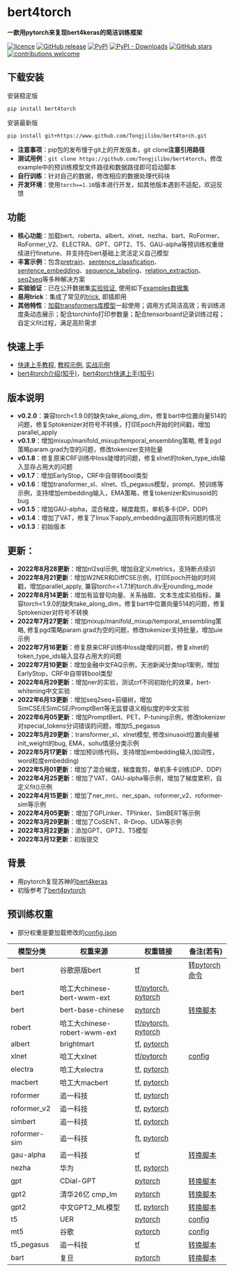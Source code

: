 # bert4torch
**一款用pytorch来复现bert4keras的简洁训练框架**

[![licence](https://img.shields.io/github/license/Tongjilibo/bert4torch.svg?maxAge=3600)](https://github.com/Tongjilibo/bert4torch/blob/master/LICENSE) 
[![GitHub release](https://img.shields.io/github/release/Tongjilibo/bert4torch.svg?maxAge=3600)](https://github.com/Tongjilibo/bert4torch/releases) 
[![PyPI](https://img.shields.io/pypi/v/bert4torch?label=pypi%20package)](https://pypi.org/project/bert4torch/) 
[![PyPI - Downloads](https://img.shields.io/pypi/dm/bert4torch)](https://pypistats.org/packages/bert4torch)
[![GitHub stars](https://img.shields.io/github/stars/Tongjilibo/bert4torch?style=social)](https://github.com/Tongjilibo/bert4torch)
[![contributions welcome](https://img.shields.io/badge/contributions-welcome-brightgreen.svg?style=flat)](https://github.com/Tongjilibo/bert4torch/issues)

## 下载安装
安装稳定版
```shell
pip install bert4torch
```
安装最新版
```shell
pip install git+https://www.github.com/Tongjilibo/bert4torch.git
```
- **注意事项**：pip包的发布慢于git上的开发版本，git clone**注意引用路径**
- **测试用例**：`git clone https://github.com/Tongjilibo/bert4torch`，修改example中的预训练模型文件路径和数据路径即可启动脚本
- **自行训练**：针对自己的数据，修改相应的数据处理代码块
- **开发环境**：使用`torch==1.10`版本进行开发，如其他版本遇到不适配，欢迎反馈

## 功能
- **核心功能**：加载bert、roberta、albert、xlnet、nezha、bart、RoFormer、RoFormer_V2、ELECTRA、GPT、GPT2、T5、GAU-alpha等预训练权重继续进行finetune、并支持在bert基础上灵活定义自己模型
- **丰富示例**：包含[pretrain](https://github.com/Tongjilibo/bert4torch/blob/master/examples/pretrain)、[sentence_classfication](https://github.com/Tongjilibo/bert4torch/blob/master/examples/sentence_classfication)、[sentence_embedding](https://github.com/Tongjilibo/bert4torch/blob/master/examples/sequence_embedding)、[sequence_labeling](https://github.com/Tongjilibo/bert4torch/blob/master/examples/sequence_labeling)、[relation_extraction](https://github.com/Tongjilibo/bert4torch/blob/master/examples/relation_extraction)、[seq2seq](https://github.com/Tongjilibo/bert4torch/blob/master/examples/seq2seq)等多种解决方案
- **实验验证**：已在公开数据集[实验验证](https://github.com/Tongjilibo/bert4torch/blob/master/examples/Performance.md), 使用如下[examples数据集](https://github.com/Tongjilibo/bert4torch/blob/master/examples/README.md)
- **易用trick**：集成了常见的[trick](https://github.com/Tongjilibo/bert4torch/blob/master/examples/training_trick), 即插即用
- **其他特性**：[加载transformers库模型](https://github.com/Tongjilibo/bert4torch/blob/master/examples/others/task_load_transformers_model.py)一起使用；调用方式简洁高效；有训练进度条动态展示；配合torchinfo打印参数量；配合tensorboard记录训练过程；自定义fit过程，满足高阶需求

## 快速上手
- [快速上手教程](https://github.com/Tongjilibo/bert4torch/blob/master/Tutorials.md), [教程示例](https://github.com/Tongjilibo/bert4torch/blob/master/examples/tutorials), [实战示例](https://github.com/Tongjilibo/bert4torch/blob/master/examples)
- [bert4torch介绍(知乎)](https://zhuanlan.zhihu.com/p/486329434)，[bert4torch快速上手(知乎)](https://zhuanlan.zhihu.com/p/508890807)

## 版本说明
- **v0.2.0**：兼容torch<1.9.0的缺失take_along_dim，修复bart中位置向量514的问题，修复Sptokenizer对符号不转换，打印Epoch开始的时间戳，增加parallel_apply
- **v0.1.9**：增加mixup/manifold_mixup/temporal_ensembling策略, 修复pgd策略param.grad为空的问题，修改tokenizer支持批量
- **v0.1.8**：修复原来CRF训练中loss陡增的问题，修复xlnet的token_type_ids输入显存占用大的问题
- **v0.1.7**：增加EarlyStop，CRF中自带转bool类型
- **v0.1.6**：增加transformer_xl、xlnet、t5_pegasus模型，prompt、预训练等示例，支持增加embedding输入，EMA策略，修复tokenizer和sinusoid的bug
- **v0.1.5**：增加GAU-alpha，混合梯度，梯度裁剪，单机多卡(DP、DDP)
- **v0.1.4**：增加了VAT，修复了linux下apply_embedding返回项有问题的情况
- **v0.1.3**：初始版本

## 更新：
- **2022年8月28更新**：增加nl2sql示例, 增加自定义metrics，支持断点续训
- **2022年8月21更新**：增加W2NER和DiffCSE示例，打印Epoch开始的时间戳，增加parallel_apply, 兼容torch<=1.7.1的torch.div无rounding_mode
- **2022年8月14更新**：增加有监督句向量、关系抽取、文本生成实验指标，兼容torch<1.9.0的缺失take_along_dim，修复bart中位置向量514的问题，修复Sptokenizer对符号不转换
- **2022年7月27更新**：增加mixup/manifold_mixup/temporal_ensembling策略, 修复pgd策略param.grad为空的问题，修改tokenizer支持批量，增加uie示例
- **2022年7月16更新**：修复原来CRF训练中loss陡增的问题，修复xlnet的token_type_ids输入显存占用大的问题
- **2022年7月10更新**：增加金融中文FAQ示例，天池新闻分类top1案例，增加EarlyStop，CRF中自带转bool类型
- **2022年6月29更新**：增加ner的实验，测试crf不同初始化的效果，bert-whitening中文实验
- **2022年6月13更新**：增加seq2seq+前缀树，增加SimCSE/ESimCSE/PromptBert等无监督语义相似度的中文实验
- **2022年6月05更新**：增加PromptBert、PET、P-tuning示例，修改tokenizer对special_tokens分词错误的问题，增加t5_pegasus
- **2022年5月29更新**：transformer_xl、xlnet模型, 修改sinusoid位置向量被init_weight的bug, EMA，sohu情感分类示例
- **2022年5月17更新**：增加预训练代码，支持增加embedding输入(如词性，word粒度embedding)
- **2022年5月01更新**：增加了混合梯度，梯度裁剪，单机多卡训练(DP、DDP)
- **2022年4月25更新**：增加了VAT、GAU-alpha等示例，增加了梯度累积，自定义fit()示例
- **2022年4月15更新**：增加了ner_mrc、ner_span、roformer_v2、roformer-sim等示例
- **2022年4月05更新**：增加了GPLinker、TPlinker、SimBERT等示例
- **2022年3月29更新**：增加了CoSENT、R-Drop、UDA等示例
- **2022年3月22更新**：添加GPT、GPT2、T5模型
- **2022年3月12更新**：初版提交

## 背景
- 用pytorch复现苏神的[bert4keras](https://github.com/bojone/bert4keras)
- 初版参考了[bert4pytorch](https://github.com/MuQiuJun-AI/bert4pytorch)

## 预训练权重
- 部分权重是要加载修改的[config.json](https://github.com/Tongjilibo/bert4torch/blob/master/examples/convert_script/PLM_config.md)

| 模型分类 |  权重来源 | 权重链接 | 备注(若有) | 
|  ----  |  ----  | ----  | ----  |
|  bert  | 谷歌原版bert | [tf](https://github.com/google-research/bert) | [转pytorch命令](https://huggingface.co/docs/transformers/converting_tensorflow_models)
|  bert  | 哈工大chinese-bert-wwm-ext | [tf/pytorch](https://github.com/ymcui/Chinese-BERT-wwm), [pytorch](https://huggingface.co/hfl/chinese-bert-wwm-ext) |
| bert | bert-base-chinese | [pytorch](https://huggingface.co/bert-base-chinese) | [转换脚本](https://github.com/Tongjilibo/bert4torch/blob/master/examples/convert_script/convert_bert-base-chinese.py)
| robert | 哈工大chinese-robert-wwm-ext | [tf/pytorch](https://github.com/ymcui/Chinese-BERT-wwm), [pytorch](https://huggingface.co/hfl/chinese-roberta-wwm-ext)
| albert | brightmart | [tf](https://github.com/brightmart/albert_zh), [pytorch](https://github.com/lonePatient/albert_pytorch)
| xlnet | 哈工大xlnet | [tf/pytorch](https://github.com/ymcui/Chinese-XLNet) | [config](https://github.com/Tongjilibo/bert4torch/blob/master/examples/convert_script/PLM_config.md)
| electra | 哈工大electra | [tf](https://github.com/ymcui/Chinese-ELECTRA), [pytorch](https://huggingface.co/hfl/chinese-electra-base-discriminator)
| macbert | 哈工大macbert | [tf](https://github.com/ymcui/MacBERT), [pytorch](https://huggingface.co/hfl/chinese-macbert-base)
| roformer | 追一科技 | [tf](https://github.com/ZhuiyiTechnology/roformer), [pytorch](https://huggingface.co/junnyu/roformer_chinese_base) |  
| roformer_v2 | 追一科技 | [tf](https://github.com/ZhuiyiTechnology/roformer-v2), [pytorch](https://huggingface.co/junnyu/roformer_v2_chinese_char_base) | 
| simbert | 追一科技 | [tf](https://github.com/ZhuiyiTechnology/simbert), [pytorch](https://huggingface.co/peterchou/simbert-chinese-base/tree/main) | 
| roformer-sim | 追一科技 | [ft](https://github.com/ZhuiyiTechnology/roformer-sim), [pytorch](https://huggingface.co/junnyu/roformer_chinese_sim_char_base) | 
| gau-alpha | 追一科技 | [tf](https://github.com/ZhuiyiTechnology/GAU-alpha) | [转换脚本](https://github.com/Tongjilibo/bert4torch/blob/master/examples/convert_script/convert_GAU_alpha.py)
| nezha | 华为 | [tf](https://github.com/huawei-noah/Pretrained-Language-Model/tree/master/NEZHA-TensorFlow), [pytorch](https://github.com/lonePatient/NeZha_Chinese_PyTorch) | 
| gpt | CDial-GPT | [pytorch](https://github.com/thu-coai/CDial-GPT) | [转换脚本](https://github.com/Tongjilibo/bert4torch/blob/master/examples/convert_script/convert_gpt__CDial-GPT-LCCC.py)
| gpt2 | 清华26亿 cmp_lm | [pytorch](https://github.com/TsinghuaAI/CPM-1-Generate) | [转换脚本](https://github.com/Tongjilibo/bert4torch/blob/master/examples/convert_script/convert_gpt2__cmp_lm_2.6b.py)
| gpt2 | 中文GPT2_ML模型 | [tf](https://github.com/imcaspar/gpt2-ml), [pytorch](https://github.com/ghosthamlet/gpt2-ml-torch) | [转换脚本](https://github.com/Tongjilibo/bert4torch/blob/master/examples/convert_script/convert_gpt2__gpt2-ml.py)
| t5 | UER | [pytorch](https://huggingface.co/uer/t5-base-chinese-cluecorpussmall) | [config](https://github.com/Tongjilibo/bert4torch/blob/master/examples/convert_script/PLM_config.md)
| mt5 | 谷歌 | [pytorch](https://huggingface.co/google/mt5-base) | [config](https://github.com/Tongjilibo/bert4torch/blob/master/examples/convert_script/PLM_config.md)
| t5_pegasus | 追一科技 | [tf](https://github.com/ZhuiyiTechnology/t5-pegasus) | [转换脚本](https://github.com/Tongjilibo/bert4torch/blob/master/examples/convert_script/convert_t5_pegasus.py)
| bart | 复旦 | [pytorch](https://github.com/fastnlp/CPT) | [转换脚本](https://github.com/Tongjilibo/bert4torch/blob/master/examples/convert_script/convert_bart_fudanNLP.py)
